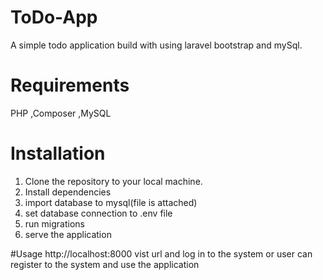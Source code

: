 # ToDo-App
A simple todo application build with using laravel bootstrap and mySql. 

# Requirements
PHP ,Composer ,MySQL 

# Installation
1. Clone the repository to your local machine.
2. Install dependencies
3. import database to mysql(file is attached)
4. set database connection to .env file
5. run migrations
6. serve the application

#Usage
 http://localhost:8000 vist url and log in to the system or user can register to the system and use the application
